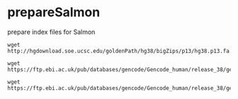 # prepareSalmon
prepare index files for Salmon 

```
wget http://hgdownload.soe.ucsc.edu/goldenPath/hg38/bigZips/p13/hg38.p13.fa.gz

wget https://ftp.ebi.ac.uk/pub/databases/gencode/Gencode_human/release_38/gencode.v38.transcripts.fa.gz

wget https://ftp.ebi.ac.uk/pub/databases/gencode/Gencode_human/release_38/gencode.v38.chr_patch_hapl_scaff.annotation.gtf.gz

```

